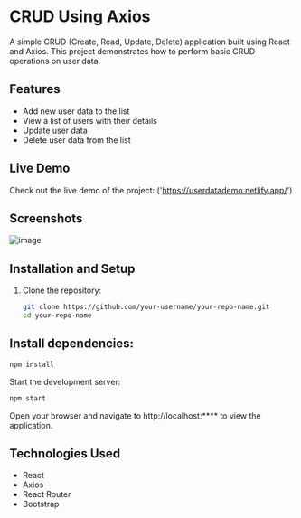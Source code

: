 # CRUD Using Axios

A simple CRUD (Create, Read, Update, Delete) application built using React and Axios. This project demonstrates how to perform basic CRUD operations on user data.

## Features

- Add new user data to the list
- View a list of users with their details
- Update user data
- Delete user data from the list

## Live Demo

Check out the live demo of the project: ('https://userdatademo.netlify.app/')

## Screenshots
![image](https://github.com/JeganPeriasamy/Axios-CRUD/assets/166896131/267b9d37-90c1-4dfd-90b5-6d325fe02194)



## Installation and Setup

1. Clone the repository:

   ```bash
   git clone https://github.com/your-username/your-repo-name.git
   cd your-repo-name
   ```

## Install dependencies:

```bash
npm install
```

Start the development server:

```bash
npm start
```

Open your browser and navigate to http://localhost:**** to view the application.

## Technologies Used

- React
- Axios
- React Router
- Bootstrap





